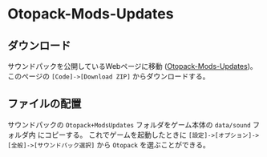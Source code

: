 # Otopack-Mods-Updates

## ダウンロード
サウンドパックを公開しているWebページに移動
([Otopack-Mods-Updates](https://github.com/Kenan2000/Otopack-Mods-Updates))。
このページの `[Code]->[Download ZIP]` からダウンロードする。

## ファイルの配置
サウンドパックの `Otopack+ModsUpdates` フォルダをゲーム本体の `data/sound` フォルダ内
にコピーする。
これでゲームを起動したときに `[設定]->[オプション]->[全般]->[サウンドパック選択]` から `Otopack` を選ぶことができる。
